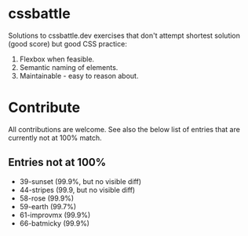 # cssbattle

Solutions to cssbattle.dev exercises that don't attempt shortest solution (good score) but good CSS practice:

1. Flexbox when feasible.
2. Semantic naming of elements.
3. Maintainable - easy to reason about.

# Contribute

All contributions are welcome. See also the below list of entries that are currently not at 100% match.

## Entries not at 100%

- 39-sunset (99.9%, but no visible diff)
- 44-stripes (99.9, but no visible diff)
- 58-rose (99.9%)
- 59-earth (99.7%)
- 61-improvmx (99.9%)
- 66-batmicky (99.9%)
